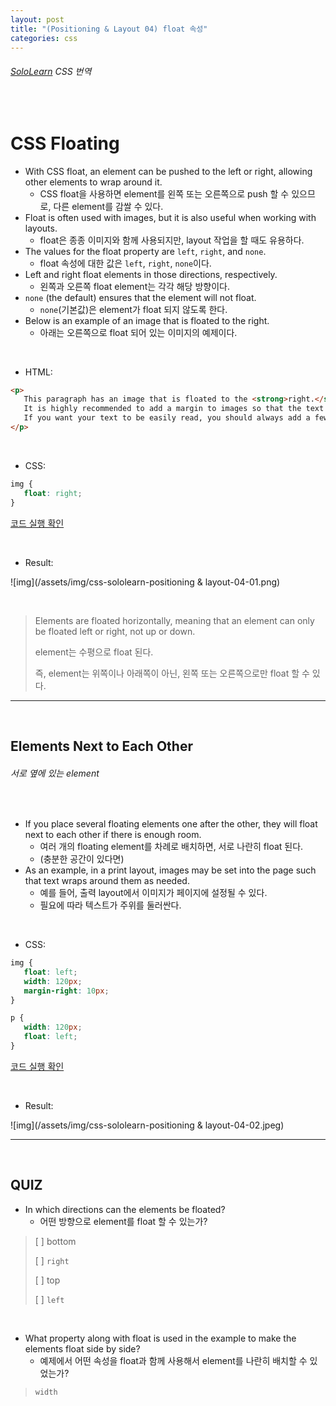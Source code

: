 ```yaml
---
layout: post
title: "(Positioning & Layout 04) float 속성"
categories: css
---
```


###### [SoloLearn](https://www.sololearn.com/) CSS 번역

<br>

# CSS Floating

- With CSS float, an element can be pushed to the left or right, allowing other elements to wrap around it.
  - CSS float을 사용하면 element를 왼쪽 또는 오른쪽으로 push 할 수 있으므로, 다른 element를 감쌀 수 있다.
- Float is often used with images, but it is also useful when working with layouts.
  - float은 종종 이미지와 함께 사용되지만, layout 작업을 할 때도 유용하다.
- The values for the float property are `left`, `right`, and `none`.
  - float 속성에 대한 값은 `left`, `right`, `none`이다.
- Left and right float elements in those directions, respectively.
  - 왼쪽과 오른쪽 float element는 각각 해당 방향이다.
- `none` (the default) ensures that the element will not float.
  - `none`(기본값)은 element가 float 되지 않도록 한다.
- Below is an example of an image that is floated to the right.
  - 아래는 오른쪽으로 float 되어 있는 이미지의 예제이다.

<br>

- HTML:

```html
<p>
   This paragraph has an image that is floated to the <strong>right.</strong>
   It is highly recommended to add a margin to images so that the text does not get too close to the image.
   If you want your text to be easily read, you should always add a few pixels between words and borders, images, and other content.
</p>
```

<br>

- CSS:

```css
img {
   float: right;
}
```

[코드 실행 확인](https://code.sololearn.com/570/#css)

<br>

- Result:

![img](/assets/img/css-sololearn-positioning & layout-04-01.png)

<br>

> Elements are floated horizontally, meaning that an element can only be floated left or right, not up or down.
>
> element는 수평으로 float 된다.
>
> 즉, element는 위쪽이나 아래쪽이 아닌, 왼쪽 또는 오른쪽으로만 float 할 수 있다.

------

<br>

## Elements Next to Each Other

###### 서로 옆에 있는 element

<br>

- If you place several floating elements one after the other, they will float next to each other if there is enough room.
  - 여러 개의 floating element를 차례로 배치하면, 서로 나란히 float 된다.
  - (충분한 공간이 있다면)
- As an example, in a print layout, images may be set into the page such that text wraps around them as needed.
  - 예를 들어, 출력 layout에서 이미지가 페이지에 설정될 수 있다.
  - 필요에 따라 텍스트가 주위를 둘러싼다.

<br>

- CSS:

```css
img {
   float: left;
   width: 120px;
   margin-right: 10px;
}

p {
   width: 120px;
   float: left;
}
```

[코드 실행 확인](https://code.sololearn.com/571/#css)

<br>

- Result:

![img](/assets/img/css-sololearn-positioning & layout-04-02.jpeg)

------

<br>

## QUIZ

- In which directions can the elements be floated?
  - 어떤 방향으로 element를 float 할 수 있는가?

> [ ] bottom
>
> [ ] `right`
>
> [ ] top
>
> [ ] `left`

<br>

- What property along with float is used in the example to make the elements float side by side?
  - 예제에서 어떤 속성을 float과 함께 사용해서 element를 나란히 배치할 수 있었는가?

> `width`

<br>